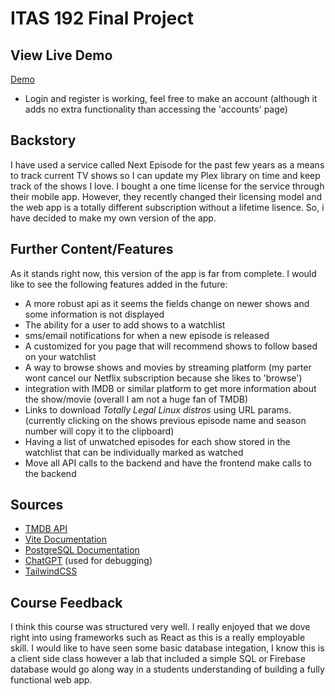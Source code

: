 # ITAS 192 Final Project

## View Live Demo
[Demo](http://165.22.12.9:5173)
- Login and register is working, feel free to make an account (although it adds no extra functionality than accessing the 'accounts' page)

## Backstory

I have used a service called Next Episode for the past few years as a means to track current TV shows so I can update my Plex library on time and keep track of the shows I love. I bought a one time license for the service through their mobile app. However, they recently changed their licensing model and the web app is a totally different subscription without a lifetime lisence. So, i have decided to make my own version of the app.

## Further Content/Features

As it stands right now, this version of the app is far from complete. I would like to see the following features added in the future:

- A more robust api as it seems the fields change on newer shows and some information is not displayed
- The ability for a user to add shows to a watchlist
- sms/email notifications for when a new episode is released
- A customized for you page that will recommend shows to follow based on your watchlist
- A way to browse shows and movies by streaming platform (my parter wont cancel our Netflix subscription because she likes to 'browse')
- integration with IMDB or similar platform to get more information about the show/movie (overall I am not a huge fan of TMDB)
- Links to download _Totally Legal Linux distros_ using URL params. (currently clicking on the shows previous episode name and season number will copy it to the clipboard)
- Having a list of unwatched episodes for each show stored in the watchlist that can be individually marked as watched
- Move all API calls to the backend and have the frontend make calls to the backend

## Sources

- [TMDB API](https://developers.themoviedb.org/3/getting-started/introduction)
- [Vite Documentation](https://vitejs.dev/guide/)
- [PostgreSQL Documentation](https://www.postgresql.org/docs/15/index.html)
- [ChatGPT](https://chat.openai.com/) (used for debugging)
- [TailwindCSS](https://tailwindcss.com/docs)

## Course Feedback

I think this course was structured very well. I really enjoyed that we dove right into using frameworks such as React as this is a really employable skill. I would like to have seen some basic database integation, I know this is a client side class however a lab that included a simple SQL or Firebase database would go along way in a students understanding of building a fully functional web app.
